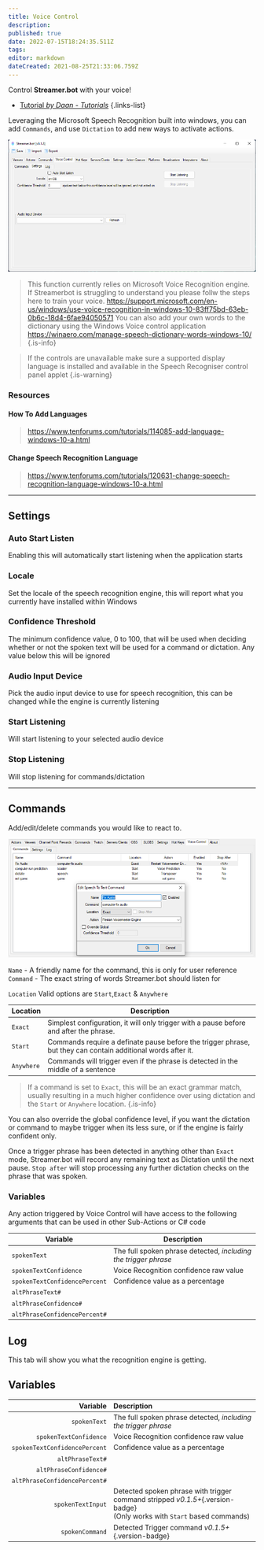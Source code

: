 ```yaml
---
title: Voice Control
description: 
published: true
date: 2022-07-15T18:24:35.511Z
tags: 
editor: markdown
dateCreated: 2021-08-25T21:33:06.759Z
---
```


Control **Streamer.bot** with your voice!

* [Tutorial *by Daan - Tutorials*](https://youtu.be/qnBckxzIqi0) 
{.links-list}

Leveraging the Microsoft Speech Recognition built into windows, you can add `Commands`, and use `Dictation` to add new ways to activate actions.


![voice-control-settings-018.png](/voice-control-settings-018.png)

> This function currently relies on Microsoft Voice Recognition engine. If Streamerbot is struggling to understand you please follw the steps here to train your voice. 
https://support.microsoft.com/en-us/windows/use-voice-recognition-in-windows-10-83ff75bd-63eb-0b6c-18d4-6fae94050571
You can also add your own words to the dictionary using the Windows Voice control application
https://winaero.com/manage-speech-dictionary-words-windows-10/
{.is-info}

> If the controls are unavailable make sure a supported display language is installed and available in the Speech Recogniser control panel applet
{.is-warning}

### Resources

#### How To Add Languages
> https://www.tenforums.com/tutorials/114085-add-language-windows-10-a.html

#### Change Speech Recognition Language
> https://www.tenforums.com/tutorials/120631-change-speech-recognition-language-windows-10-a.html

***

## Settings

### Auto Start Listen

Enabling this will automatically start listening when the application starts

### Locale

Set the locale of the speech recognition engine, this will report what you currently have installed within Windows

### Confidence Threshold

The minimum confidence value, 0 to 100, that will be used when deciding whether or not the spoken text will be used for a command or dictation.  Any value below this will be ignored

### Audio Input Device

Pick the audio input device to use for speech recognition, this can be changed while the engine is currently listening

### Start Listening

Will start listening to your selected audio device

### Stop Listening

Will stop listening for commands/dictation

***

## Commands
Add/edit/delete commands you would like to react to.

![voice-control-commands.png](/voice-control-commands.png)

`Name` - A friendly name for the command, this is only for user reference
`Command` - The exact string of words Streamer.bot should listen for

`Location` Valid options are `Start`,`Exact` & `Anywhere`

Location | Description
---------|------------
`Exact` | Simplest configuration, it will only trigger with a pause before and after the phrase.
`Start` | Commands require a definate pause before the trigger phrase, but they can contain additional words after it.
`Anywhere` | Commands will trigger even if the phrase is detected in the middle of a sentence

> If a command is set to `Exact`, this will be an exact grammar match, usually resulting in a much higher confidence over using dictation and the `Start` or `Anywhere` location.
{.is-info}


You can also override the global confidence level, if you want the dictation or command to maybe trigger when its less sure, or if the engine is fairly confident only.

Once a trigger phrase has been detected in anything other than `Exact` mode, Streamer.bot will record any remaining text as Dictation until the next pause. `Stop after` will stop processing any further dictation checks on the phrase that was spoken.

### Variables

Any action triggered by Voice Control will have access to the following arguments that can be used in other Sub-Actions or C# code

Variable | Description
---------|------------
`spokenText` | The full spoken phrase detected, *including the trigger phrase* 
`spokenTextConfidence` | Voice Recognition confidence raw value
`spokenTextConfidencePercent` | Confidence value as a percentage
`altPhraseText#` | 
`altPhraseConfidence#` | 
`altPhraseConfidencePercent#` | 


## Log

This tab will show you what the recognition engine is getting.

## Variables

| Variable | Description |
|---------:|:------------|
`spokenText` | The full spoken phrase detected, *including the trigger phrase*
`spokenTextConfidence` | Voice Recognition confidence raw value
`spokenTextConfidencePercent` | Confidence value as a percentage
`altPhraseText#` |
`altPhraseConfidence#` |
`altPhraseConfidencePercent#` |
`spokenTextInput` | Detected spoken phrase with trigger command stripped *v0.1.5+*{.version-badge} <br>(Only works with `Start` based commands)
`spokenCommand` | Detected Trigger command *v0.1.5+*{.version-badge}